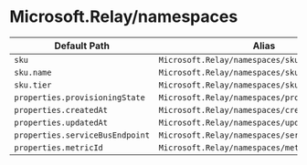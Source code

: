 # Microsoft.Relay/namespaces

| Default Path | Alias |
|---|---|
| `sku` | `Microsoft.Relay/namespaces/sku` |
| `sku.name` | `Microsoft.Relay/namespaces/sku.name` |
| `sku.tier` | `Microsoft.Relay/namespaces/sku.tier` |
| `properties.provisioningState` | `Microsoft.Relay/namespaces/provisioningState` |
| `properties.createdAt` | `Microsoft.Relay/namespaces/createdAt` |
| `properties.updatedAt` | `Microsoft.Relay/namespaces/updatedAt` |
| `properties.serviceBusEndpoint` | `Microsoft.Relay/namespaces/serviceBusEndpoint` |
| `properties.metricId` | `Microsoft.Relay/namespaces/metricId` |

